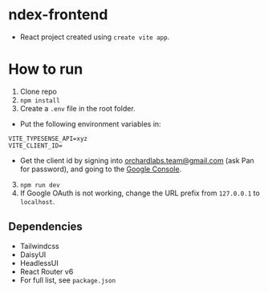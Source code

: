 # ndex-frontend

- React project created using `create vite app`.

# How to run

1. Clone repo
2. `npm install`
3. Create a `.env` file in the root folder.
  - Put the following environment variables in:
  ```
  VITE_TYPESENSE_API=xyz
  VITE_CLIENT_ID=
  ```
  - Get the client id by signing into orchardlabs.team@gmail.com (ask Pan for password), and going to the [Google Console](https://console.cloud.google.com/apis/credentials).
3. `npm run dev`
4. If Google OAuth is not working, change the URL prefix from `127.0.0.1` to `localhost`.

## Dependencies
- Tailwindcss
- DaisyUI
- HeadlessUI
- React Router v6
- For full list, see `package.json`
